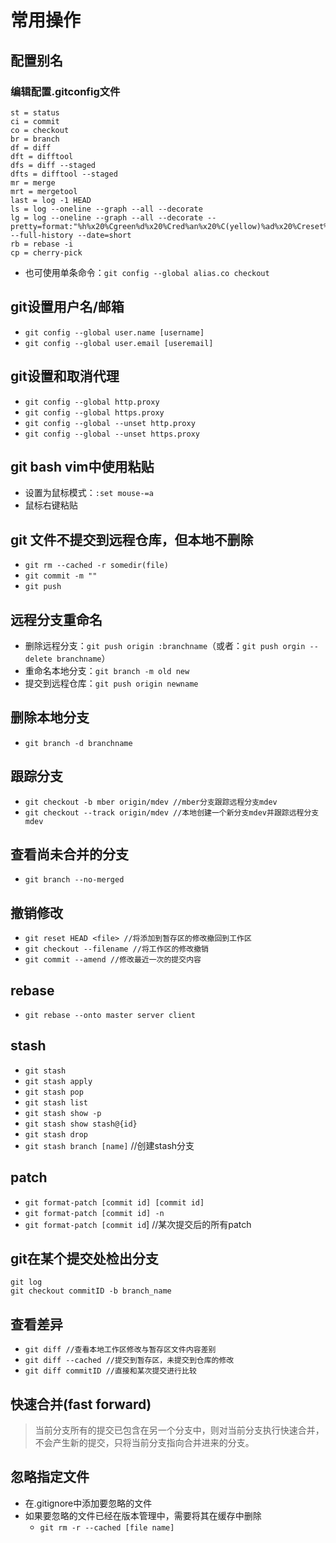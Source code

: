 # 常用操作

## 配置别名

### 编辑配置.gitconfig文件

```text
st = status
ci = commit
co = checkout
br = branch
df = diff
dft = difftool
dfs = diff --staged
dfts = difftool --staged
mr = merge
mrt = mergetool
last = log -1 HEAD
ls = log --oneline --graph --all --decorate
lg = log --oneline --graph --all --decorate --pretty=format:"%h%x20%Cgreen%d%x20%Cred%an%x20%C(yellow)%ad%x20%Creset%s" --full-history --date=short
rb = rebase -i
cp = cherry-pick
```

- 也可使用单条命令：``git config --global alias.co checkout``

## git设置用户名/邮箱

- ``git config --global user.name [username]``
- ``git config --global user.email [useremail]``

## git设置和取消代理

- ``git config --global http.proxy``
- ``git config --global https.proxy``
- ``git config --global --unset http.proxy``
- ``git config --global --unset https.proxy``

## git bash vim中使用粘贴

- 设置为鼠标模式：``:set mouse-=a``
- 鼠标右键粘贴

## git 文件不提交到远程仓库，但本地不删除

- ``git rm --cached -r somedir(file)``
- ``git commit -m ""``
- ``git push``

## 远程分支重命名

- 删除远程分支：``git push origin :branchname``（或者：``git push orgin --delete branchname``）
- 重命名本地分支：``git branch -m old new``
- 提交到远程仓库：``git push origin newname``

## 删除本地分支

- ``git branch -d branchname``

## 跟踪分支

- ``git checkout -b mber origin/mdev //mber分支跟踪远程分支mdev``
- ``git checkout --track origin/mdev //本地创建一个新分支mdev并跟踪远程分支mdev``

## 查看尚未合并的分支

- ``git branch --no-merged``

## 撤销修改

- ``git reset HEAD <file> //将添加到暂存区的修改撤回到工作区``
- ``git checkout --filename //将工作区的修改撤销``
- ``git commit --amend //修改最近一次的提交内容``

## rebase

- ``git rebase --onto master server client``

## stash

- ``git stash``
- ``git stash apply``
- ``git stash pop``
- ``git stash list``
- ``git stash show -p``
- ``git stash show stash@{id}``
- ``git stash drop``
- ``git stash branch [name]`` //创建stash分支

## patch

- ``git format-patch [commit id] [commit id]``
- ``git format-patch [commit id] -n``
- ``git format-patch [commit id``] //某次提交后的所有patch

## git在某个提交处检出分支

```text
git log
git checkout commitID -b branch_name
```

## 查看差异

- ``git diff //查看本地工作区修改与暂存区文件内容差别``
- ``git diff --cached //提交到暂存区，未提交到仓库的修改``
- ``git diff commitID //直接和某次提交进行比较``

## 快速合并(fast forward)

> 当前分支所有的提交已包含在另一个分支中，则对当前分支执行快速合并，不会产生新的提交，只将当前分支指向合并进来的分支。

## 忽略指定文件

- 在.gitignore中添加要忽略的文件
- 如果要忽略的文件已经在版本管理中，需要将其在缓存中删除
    - ``git rm -r --cached [file name]``